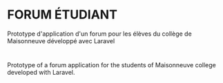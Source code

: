 # FORUM ÉTUDIANT 

Prototype d'application d'un forum  pour les élèves du collège de Maisonneuve développé avec Laravel
#
Prototype of a forum application for the students of Maisonneuve college developed with Laravel.
